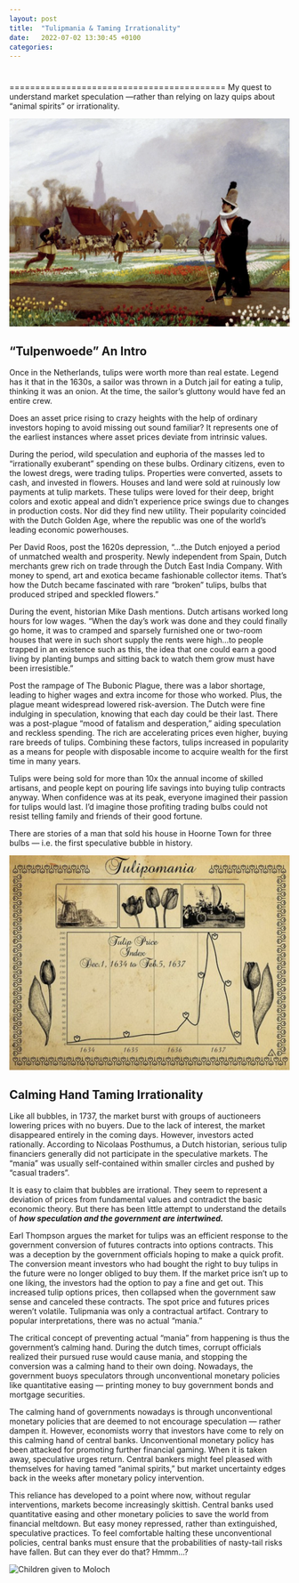 ```yaml
---
layout: post
title:  "Tulipmania & Taming Irrationality"
date:   2022-07-02 13:30:45 +0100
categories:
---
```

#
==========================================
My quest to understand market speculation —rather than relying on lazy quips about “animal spirits” or irrationality.

![Children given to Moloch](/assets/images/tulip/tulip_1.png)
## “Tulpenwoede” An Intro

Once in the Netherlands, tulips were worth more than real estate. Legend has it that in the 1630s, a sailor was thrown in a Dutch jail for eating a tulip, thinking it was an onion. At the time, the sailor’s gluttony would have fed an entire crew.

Does an asset price rising to crazy heights with the help of ordinary investors hoping to avoid missing out sound familiar? It represents one of the earliest instances where asset prices deviate from intrinsic values.

During the period, wild speculation and euphoria of the masses led to “irrationally exuberant” spending on these bulbs. Ordinary citizens, even to the lowest dregs, were trading tulips. Properties were converted, assets to cash, and invested in flowers. Houses and land were sold at ruinously low payments at tulip markets.
These tulips were loved for their deep, bright colors and exotic appeal and didn’t experience price swings due to changes in production costs. Nor did they find new utility. Their popularity coincided with the Dutch Golden Age, where the republic was one of the world’s leading economic powerhouses.

Per David Roos, post the 1620s depression, “…the Dutch enjoyed a period of unmatched wealth and prosperity. Newly independent from Spain, Dutch merchants grew rich on trade through the Dutch East India Company. With money to spend, art and exotica became fashionable collector items. That’s how the Dutch became fascinated with rare “broken” tulips, bulbs that produced striped and speckled flowers.”

During the event, historian Mike Dash mentions. Dutch artisans worked long hours for low wages. “When the day’s work was done and they could finally go home, it was to cramped and sparsely furnished one or two-room houses that were in such short supply the rents were high…to people trapped in an existence such as this, the idea that one could earn a good living by planting bumps and sitting back to watch them grow must have been irresistible.”

Post the rampage of The Bubonic Plague, there was a labor shortage, leading to higher wages and extra income for those who worked. Plus, the plague meant widespread lowered risk-aversion. The Dutch were fine indulging in speculation, knowing that each day could be their last. There was a post-plague “mood of fatalism and desperation,” aiding speculation and reckless spending. The rich are accelerating prices even higher, buying rare breeds of tulips. Combining these factors, tulips increased in popularity as a means for people with disposable income to acquire wealth for the first time in many years.

Tulips were being sold for more than 10x the annual income of skilled artisans, and people kept on pouring life savings into buying tulip contracts anyway. When confidence was at its peak, everyone imagined their passion for tulips would last. I’d imagine those profiting trading bulbs could not resist telling family and friends of their good fortune.

There are stories of a man that sold his house in Hoorne Town for three bulbs — i.e. the first speculative bubble in history.


![Children given to Moloch](/assets/images/tulip/tulip_2.png)
## Calming Hand Taming Irrationality

Like all bubbles, in 1737, the market burst with groups of auctioneers lowering prices with no buyers. Due to the lack of interest, the market disappeared entirely in the coming days. However, investors acted rationally. According to Nicolaas Posthumus, a Dutch historian, serious tulip financiers generally did not participate in the speculative markets. The “mania” was usually self-contained within smaller circles and pushed by “casual traders”.

It is easy to claim that bubbles are irrational. They seem to represent a deviation of prices from fundamental values and contradict the basic economic theory. But there has been little attempt to understand the details of ***how speculation and the government are intertwined.***

Earl Thompson argues the market for tulips was an efficient response to the government conversion of futures contracts into options contracts. This was a deception by the government officials hoping to make a quick profit. The conversion meant investors who had bought the right to buy tulips in the future were no longer obliged to buy them. If the market price isn’t up to one liking, the investors had the option to pay a fine and get out. This increased tulip options prices, then collapsed when the government saw sense and canceled these contracts. The spot price and futures prices weren’t volatile. Tulipmania was only a contractual artifact. Contrary to popular interpretations, there was no actual “mania.”

The critical concept of preventing actual “mania” from happening is thus the government’s calming hand. During the dutch times, corrupt officials realized their pursued ruse would cause mania, and stopping the conversion was a calming hand to their own doing. Nowadays, the government buoys speculators through unconventional monetary policies like quantitative easing — printing money to buy government bonds and mortgage securities.

The calming hand of governments nowadays is through unconventional monetary policies that are deemed to not encourage speculation — rather dampen it. However, economists worry that investors have come to rely on this calming hand of central banks. Unconventional monetary policy has been attacked for promoting further financial gaming. When it is taken away, speculative urges return. Central bankers might feel pleased with themselves for having tamed “animal spirits,” but market uncertainty edges back in the weeks after monetary policy intervention.

This reliance has developed to a point where now, without regular interventions, markets become increasingly skittish. Central banks used quantitative easing and other monetary policies to save the world from financial meltdown. But easy money repressed, rather than extinguished, speculative practices. To feel comfortable halting these unconventional policies, central banks must ensure that the probabilities of nasty-tail risks have fallen. But can they ever do that? Hmmm...?

![Children given to Moloch](/assets/images/tulip/tulip_3.png)